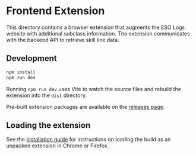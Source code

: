 # Frontend Extension

This directory contains a browser extension that augments the ESO Logs website with additional subclass information. The extension communicates with the backend API to retrieve skill line data.

## Development

```bash
npm install
npm run dev
```

Running `npm run dev` uses Vite to watch the source files and rebuild the extension into the `dist` directory.


Pre-built extension packages are available on the [releases page](https://github.com/YourHopelessness/SubclassesTrackerAPI/releases).

## Loading the extension

See the [installation guide](../docs/extension_installation.md) for instructions on loading the build as an unpacked extension in Chrome or Firefox.

